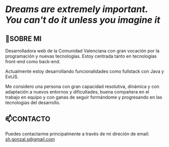 # <i>Dreams are extremely important. You can't do it unless you imagine it</i>

## 🌱SOBRE MI

Desarrolladora web de la Comunidad Valenciana con gran vocación por la programación y nuevas tecnologías. Estoy centrada tanto en tecnologías front-end como back-end.

Actualmente estoy desarrollando funcionalidades como fullstack con Java y ExtJS.

Me considero una persona con gran capacidad resolutiva, dinámica y con adaptación a nuevos entornos y dificultades, buena compañera en el trabajo en equipo y con ganas de seguir formándome y progresando en las tecnologias del desarrollo.

## 📫CONTACTO

Puedes contactarme principalmente a través de mi direción de email: sh.gonzal.s@gmail.com
